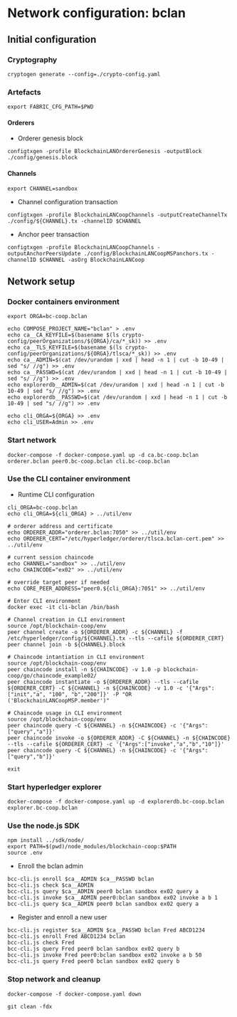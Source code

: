 # Network configuration: bclan


## Initial configuration


### Cryptography

```
cryptogen generate --config=./crypto-config.yaml
```

### Artefacts

```
export FABRIC_CFG_PATH=$PWD
```

#### Orderers

  * Orderer genesis block

```
configtxgen -profile BlockchainLANOrdererGenesis -outputBlock ./config/genesis.block
```

#### Channels

```
export CHANNEL=sandbox
```

  * Channel configuration transaction 

```
configtxgen -profile BlockchainLANCoopChannels -outputCreateChannelTx ./config/${CHANNEL}.tx -channelID $CHANNEL
```

  * Anchor peer transaction

```
configtxgen -profile BlockchainLANCoopChannels -outputAnchorPeersUpdate ./config/BlockchainLANCoopMSPanchors.tx -channelID $CHANNEL -asOrg BlockchainLANCoop
```

## Network setup

### Docker containers environment

```
export ORGA=bc-coop.bclan

echo COMPOSE_PROJECT_NAME="bclan" > .env
echo ca__CA_KEYFILE=$(basename $(ls crypto-config/peerOrganizations/${ORGA}/ca/*_sk)) >> .env
echo ca__TLS_KEYFILE=$(basename $(ls crypto-config/peerOrganizations/${ORGA}/tlsca/*_sk)) >> .env
echo ca__ADMIN=$(cat /dev/urandom | xxd | head -n 1 | cut -b 10-49 | sed "s/ //g") >> .env
echo ca__PASSWD=$(cat /dev/urandom | xxd | head -n 1 | cut -b 10-49 | sed "s/ //g") >> .env
echo explorerdb__ADMIN=$(cat /dev/urandom | xxd | head -n 1 | cut -b 10-49 | sed "s/ //g") >> .env
echo explorerdb__PASSWD=$(cat /dev/urandom | xxd | head -n 1 | cut -b 10-49 | sed "s/ //g") >> .env

echo cli_ORGA=${ORGA} >> .env
echo cli_USER=Admin >> .env
```

### Start network

```
docker-compose -f docker-compose.yaml up -d ca.bc-coop.bclan orderer.bclan peer0.bc-coop.bclan cli.bc-coop.bclan
```

### Use the CLI container environment


  * Runtime CLI configuration

```
cli_ORGA=bc-coop.bclan
echo cli_ORGA=${cli_ORGA} > ../util/env

# orderer address and certificate
echo ORDERER_ADDR="orderer.bclan:7050" >> ../util/env
echo ORDERER_CERT="/etc/hyperledger/orderer/tlsca.bclan-cert.pem" >> ../util/env

# current session chaincode
echo CHANNEL="sandbox" >> ../util/env
echo CHAINCODE="ex02" >> ../util/env

# override target peer if needed
echo CORE_PEER_ADDRESS="peer0.${cli_ORGA}:7051" >> ../util/env

# Enter CLI environment
docker exec -it cli-bclan /bin/bash
```

```
# Channel creation in CLI environment
source /opt/blockchain-coop/env
peer channel create -o ${ORDERER_ADDR} -c ${CHANNEL} -f /etc/hyperledger/config/${CHANNEL}.tx --tls --cafile ${ORDERER_CERT}
peer channel join -b ${CHANNEL}.block
```

```
# Chaincode intantiation in CLI environment
source /opt/blockchain-coop/env
peer chaincode install -n ${CHAINCODE} -v 1.0 -p blockchain-coop/go/chaincode_example02/
peer chaincode instantiate -o ${ORDERER_ADDR} --tls --cafile ${ORDERER_CERT} -C ${CHANNEL} -n ${CHAINCODE} -v 1.0 -c '{"Args":["init","a", "100", "b","200"]}' -P "OR ('BlockchainLANCoopMSP.member')"
```

```
# Chaincode usage in CLI environment
source /opt/blockchain-coop/env
peer chaincode query -C ${CHANNEL} -n ${CHAINCODE} -c '{"Args":["query","a"]}'
peer chaincode invoke -o ${ORDERER_ADDR} -C ${CHANNEL} -n ${CHAINCODE} --tls --cafile ${ORDERER_CERT} -c '{"Args":["invoke","a","b","10"]}'
peer chaincode query -C ${CHANNEL} -n ${CHAINCODE} -c '{"Args":["query","b"]}'
```

```
exit
```

### Start hyperledger explorer

```
docker-compose -f docker-compose.yaml up -d explorerdb.bc-coop.bclan explorer.bc-coop.bclan
```


### Use the node.js SDK

```
npm install ../sdk/node/
export PATH=$(pwd)/node_modules/blockchain-coop:$PATH
source .env
```

  * Enroll the bclan admin

```
bcc-cli.js enroll $ca__ADMIN $ca__PASSWD bclan
bcc-cli.js check $ca__ADMIN
bcc-cli.js query $ca__ADMIN peer0 bclan sandbox ex02 query a
bcc-cli.js invoke $ca__ADMIN peer0:bclan sandbox ex02 invoke a b 1
bcc-cli.js query $ca__ADMIN peer0 bclan sandbox ex02 query a
```

  * Register and enroll a new user

```
bcc-cli.js register $ca__ADMIN $ca__PASSWD bclan Fred ABCD1234
bcc-cli.js enroll Fred ABCD1234 bclan
bcc-cli.js check Fred
bcc-cli.js query Fred peer0 bclan sandbox ex02 query b
bcc-cli.js invoke Fred peer0:bclan sandbox ex02 invoke a b 50
bcc-cli.js query Fred peer0 bclan sandbox ex02 query b
```


### Stop network and cleanup

```
docker-compose -f docker-compose.yaml down
```

```
git clean -fdx
```

